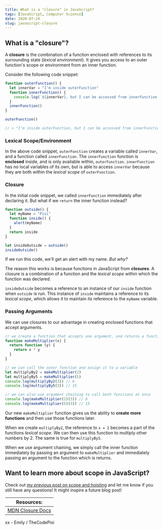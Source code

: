 ```yaml
---
title: What is a "closure" in JavaScript?
tags: [JavaScript, Computer Science]
date: 2020-07-24
slug: javascript-closure
---
```


## What is a "closure"?

A **closure** is the combination of a function enclosed with references to its surrounding state (_lexical environment_). It gives you access to an outer function's scope or environment from an inner function.

Consider the following code snippet:

```js
function outerFunction() {
  let innerVar = "I'm inside outerFunction"
  function innerFunction() {
    console.log(`${innerVar}, but I can be accessed from innerFunction too!`)
  }
  innerFunction()
}

outerFunction()

// > "I'm inside outerFunction, but I can be accessed from innerFunction too!"
```

### Lexical Scope/Environment

In the above code snippet, `outerFunction` creates a variable called `innerVar`, and a function called `innerFunction`. The `innerFunction` function is **enclosed** inside, and is only available within, `outerFunction`. `innerFunction` has no local variables of its own, but is able to access `innerVar` because they are both within the _lexical scope_ of `outerFunction`.

### Closure

In the initial code snippet, we called `innerFunction` immediately after declaring it. But what if we `return` the inner function instead?

```js
function outside() {
  let myName = "Pixi"
  function inside() {
    alert(myName)
  }
  return inside
}

let insideOutside = outside()
insideOutside()
```

If we run this code, we'll get an alert with my name. _But why?_

The reason this works is because functions in JavaScript from **closures**. A closure is a combination of a function and the _lexical scope_ within which the function was declared.

`insideOutside` becomes a reference to an instance of our `inside` function when `outside` is run. This instance of `inside` maintains a reference to its _lexical scope_, which allows it to maintain its reference to the `myName` variable.

### Passing Arguments

We can use closures to our advantage in creating enclosed functions that accept arguments.

```js
// we create a function that accepts one argument, and returns a function that also accepts one argument, and utilizes both arguments...
function makeMultiplier(x) {
  return function (y) {
    return x * y
  }
}

// we can call the outer function and assign it to a variable
let multiplyBy2 = makeMultiplier(2)
let multiplyBy5 = makeMultiplier(5)
console.log(multiplyBy2(3)) // 6
console.log(multiplyBy5(3)) // 15

// we can also use argument chaining to call both functions at once
console.log(makeMultiplier(2)(3)) // 6
console.log(makeMultiplier(5)(3)) // 15
```

Our new `makeMultiplier` function gives us the ability to **create more functions** and then use those functions later.

When we create `multiplyBy2`, the reference to `x = 2` becomes a part of the functions _lexical scope_. We can then use this function to multiply other numbers by 2. The same is true for `multiplyBy5`.

When we use argument chaining, we simply call the inner function immediately by passing an argument to `makeMultiplier` and immediately passing an argument to the function which is returns.

## Want to learn more about scope in JavaScript?

Check out [my previous post on scope and hoisting](https://dev.to/thecodepixi/hoist-your-vars-variable-hoisting-in-javascript-2f42) and let me know if you still have any questions! It might inspire a future blog post!

| **Resources:**                                                                       |
| ------------------------------------------------------------------------------------ |
| [MDN Closure Docs](https://developer.mozilla.org/en-US/docs/Web/JavaScript/Closures) |

xx - Emily / TheCodePixi
